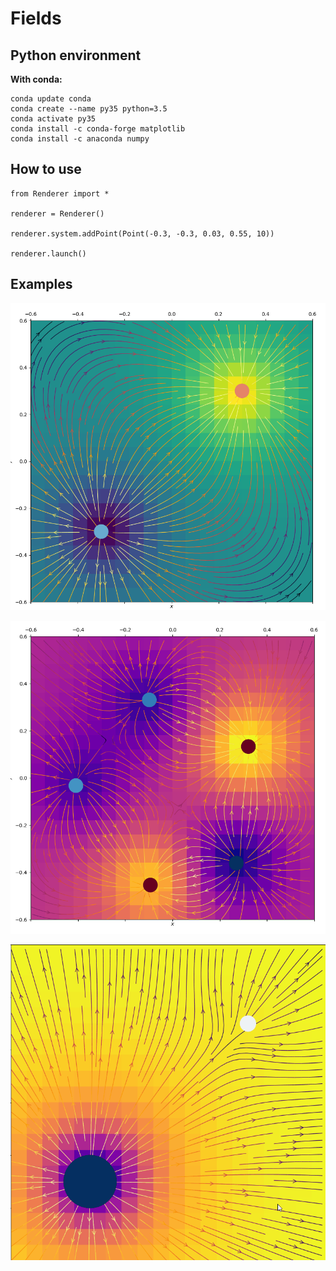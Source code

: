 # Fields

## Python environment

**With conda:**

```
conda update conda
conda create --name py35 python=3.5
conda activate py35
conda install -c conda-forge matplotlib
conda install -c anaconda numpy
```

## How to use

```
from Renderer import *

renderer = Renderer()

renderer.system.addPoint(Point(-0.3, -0.3, 0.03, 0.55, 10))

renderer.launch()
```

## Examples

<p align="center"><img alt="Conglomerate" src="./docs/Capture.PNG"></p>

<p align="center"><img alt="Conglomerate" src="./docs/Capture2.PNG"></p>

<p align="center"><img alt="Conglomerate" src="./docs/Drag.gif"></p>
